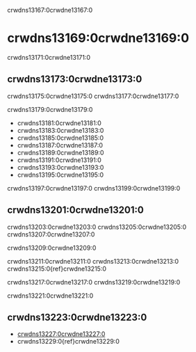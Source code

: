 crwdns13167:0crwdne13167:0
# crwdns13169:0crwdne13169:0

crwdns13171:0crwdne13171:0

## crwdns13173:0crwdne13173:0

crwdns13175:0crwdne13175:0 crwdns13177:0crwdne13177:0

crwdns13179:0crwdne13179:0
- crwdns13181:0crwdne13181:0
- crwdns13183:0crwdne13183:0
- crwdns13185:0crwdne13185:0
- crwdns13187:0crwdne13187:0
- crwdns13189:0crwdne13189:0
- crwdns13191:0crwdne13191:0
- crwdns13193:0crwdne13193:0
- crwdns13195:0crwdne13195:0

crwdns13197:0crwdne13197:0 crwdns13199:0crwdne13199:0

## crwdns13201:0crwdne13201:0

crwdns13203:0crwdne13203:0 crwdns13205:0crwdne13205:0 crwdns13207:0crwdne13207:0

crwdns13209:0crwdne13209:0

crwdns13211:0crwdne13211:0 crwdns13213:0crwdne13213:0 crwdns13215:0{ref}crwdne13215:0

crwdns13217:0crwdne13217:0 crwdns13219:0crwdne13219:0

crwdns13221:0crwdne13221:0
## crwdns13223:0crwdne13223:0

- [crwdns13227:0crwdne13227:0](crwdns13225:0crwdne13225:0)
- crwdns13229:0{ref}crwdne13229:0
